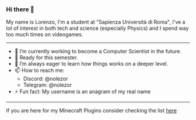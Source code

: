 ### Hi there 👋
My name is Lorenzo, I'm a student at "Sapienza Università di Roma", I've a lot of interest in both tech and science (especially Physics) and I spend way too much times on videogames.

___
- 🔭 I’m currently working to become a Computer Scientist in the future.
- 🌱 Ready for this semester.
- 🤔 I’m always eager to learn how things works on a deeper level.
- 📫 How to reach me:
  - Discord: @nolezor
  - Telegram: @nolezor
- ⚡ Fun fact: My username is an anagram of my real name
___
If you are here for my Minecraft Plugins consider checking the list [here](https://github.com/Nolezor/Nolezor/blob/main/mcPlugins.md) 
